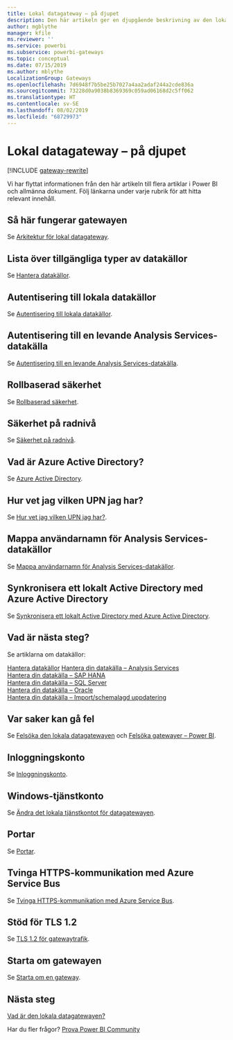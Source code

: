 ```yaml
---
title: Lokal datagateway – på djupet
description: Den här artikeln ger en djupgående beskrivning av den lokala gatewayen. Här beskrivs hur tjänsten fungerar med Azure Active Directory och ditt lokala Active Directory när du arbetar med Analysis Services
author: mgblythe
manager: kfile
ms.reviewer: ''
ms.service: powerbi
ms.subservice: powerbi-gateways
ms.topic: conceptual
ms.date: 07/15/2019
ms.author: mblythe
LocalizationGroup: Gateways
ms.openlocfilehash: 7d6948f7b5be25b7027a4aa2adaf244a2cde836a
ms.sourcegitcommit: 73228d0a9038b8369369c059ad06168d2c5ff062
ms.translationtype: HT
ms.contentlocale: sv-SE
ms.lasthandoff: 08/02/2019
ms.locfileid: "68729973"
---
```

# <a name="on-premises-data-gateway-in-depth"></a>Lokal datagateway – på djupet

[!INCLUDE [gateway-rewrite](includes/gateway-rewrite.md)]

Vi har flyttat informationen från den här artikeln till flera artiklar i Power BI och allmänna dokument. Följ länkarna under varje rubrik för att hitta relevant innehåll.

## <a name="how-the-gateway-works"></a>Så här fungerar gatewayen

Se [Arkitektur för lokal datagateway](/data-integration/gateway/service-gateway-onprem-indepth).

## <a name="list-of-available-data-source-types"></a>Lista över tillgängliga typer av datakällor

Se [Hantera datakällor](service-gateway-data-sources.md).

## <a name="authentication-to-on-premises-data-sources"></a>Autentisering till lokala datakällor

Se [Autentisering till lokala datakällor](/data-integration/gateway/service-gateway-onprem-indepth#authentication-to-on-premises-data-sources).

## <a name="authentication-to-a-live-analysis-services-data-source"></a>Autentisering till en levande Analysis Services-datakälla

Se [Autentisering till en levande Analysis Services-datakälla](service-gateway-enterprise-manage-ssas.md#authentication-to-a-live-analysis-services-data-source).

## <a name="role-based-security"></a>Rollbaserad säkerhet

Se [Rollbaserad säkerhet](service-gateway-enterprise-manage-ssas.md#role-based-security).

## <a name="row-level-security"></a>Säkerhet på radnivå

Se [Säkerhet på radnivå](service-gateway-enterprise-manage-ssas.md#row-level-security).

## <a name="what-about-azure-active-directory"></a>Vad är Azure Active Directory?

Se [Azure Active Directory](/data-integration/gateway/service-gateway-onprem-indepth#azure-active-directory).

## <a name="how-do-i-tell-what-my-upn-is"></a>Hur vet jag vilken UPN jag har?

Se [Hur vet jag vilken UPN jag har?](/data-integration/gateway/service-gateway-onprem-indepth#how-do-i-tell-what-my-upn-is).

## <a name="map-user-names-for-analysis-services-data-sources"></a>Mappa användarnamn för Analysis Services-datakällor

Se [Mappa användarnamn för Analysis Services-datakällor](service-gateway-enterprise-manage-ssas.md#map-user-names-for-analysis-services-data-sources).

## <a name="synchronize-an-on-premises-active-directory-with-azure-active-directory"></a>Synkronisera ett lokalt Active Directory med Azure Active Directory

Se [Synkronisera ett lokalt Active Directory med Azure Active Directory](/data-integration/gateway/service-gateway-onprem-indepth#synchronize-an-on-premises-active-directory-with-azure-active-directory).

## <a name="what-to-do-next"></a>Vad är nästa steg?

Se artiklarna om datakällor:

[Hantera datakällor](service-gateway-data-sources.md)
[Hantera din datakälla – Analysis Services](service-gateway-enterprise-manage-ssas.md)  
[Hantera din datakälla – SAP HANA](service-gateway-enterprise-manage-sap.md)  
[Hantera din datakälla – SQL Server](service-gateway-enterprise-manage-sql.md)  
[Hantera din datakälla – Oracle](service-gateway-onprem-manage-oracle.md)  
[Hantera din datakälla – Import/schemalagd uppdatering](service-gateway-enterprise-manage-scheduled-refresh.md)  

## <a name="where-things-can-go-wrong"></a>Var saker kan gå fel

Se [Felsöka den lokala datagatewayen](/data-integration/gateway/service-gateway-tshoot) och [Felsöka gatewayer – Power BI](service-gateway-onprem-tshoot.md).

## <a name="sign-in-account"></a>Inloggningskonto

Se [Inloggningskonto](/data-integration/gateway/service-gateway-onprem-indepth#sign-in-account).

## <a name="windows-service-account"></a>Windows-tjänstkonto

Se [Ändra det lokala tjänstkontot för datagatewayen](/data-integration/gateway/service-gateway-service-account).

## <a name="ports"></a>Portar

Se [Portar](/data-integration/gateway/service-gateway-communication#ports).

## <a name="forcing-https-communication-with-azure-service-bus"></a>Tvinga HTTPS-kommunikation med Azure Service Bus

Se [Tvinga HTTPS-kommunikation med Azure Service Bus](/data-integration/gateway/service-gateway-communication#force-https-communication-with-azure-service-bus).

## <a name="support-for-tls-12"></a>Stöd för TLS 1.2

Se [TLS 1.2 för gatewaytrafik](/data-integration/gateway/service-gateway-communication#tls-12-for-gateway-traffic).

## <a name="how-to-restart-the-gateway"></a>Starta om gatewayen

Se [Starta om en gateway](/data-integration/gateway/service-gateway-restart).

## <a name="next-steps"></a>Nästa steg

[Vad är den lokala datagatewayen?](service-gateway-onprem.md)

Har du fler frågor? [Prova Power BI Community](http://community.powerbi.com/)